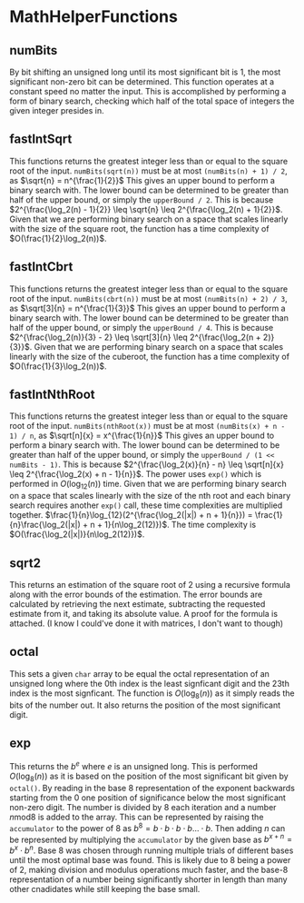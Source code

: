 # MathHelperFunctions

## numBits

By bit shifting an unsigned long until its most significant bit is 1, the most significant non-zero bit can be determined.
This function operates at a constant speed no matter the input. This is accomplished by performing a form of binary search, checking which half of the total space of integers the given integer presides in.

## fastIntSqrt

This functions returns the greatest integer less than or equal to the square root of the input. `numBits(sqrt(n))` must be at most `(numBits(n) + 1) / 2`, as $\sqrt{n} = n^{\frac{1}{2}}$ This gives an upper bound to perform a binary search with.
The lower bound can be determined to be greater than half of the upper bound, or simply the `upperBound / 2`. This is because $2^{\frac{\log_2(n) - 1}{2}} \leq \sqrt{n} \leq 2^{\frac{\log_2(n) + 1}{2}}$.
Given that we are performing binary search on a space that scales linearly with the size of the square root, the function has a time complexity of $O(\frac{1}{2}\log_2(n))$.

## fastIntCbrt

This functions returns the greatest integer less than or equal to the square root of the input. `numBits(cbrt(n))` must be at most `(numBits(n) + 2) / 3`, as $\sqrt[3]{n} = n^{\frac{1}{3}}$ This gives an upper bound to perform a binary search with.
The lower bound can be determined to be greater than half of the upper bound, or simply the `upperBound / 4`. This is because $2^{\frac{\log_2(n)}{3} - 2} \leq \sqrt[3]{n} \leq 2^{\frac{\log_2(n + 2)}{3}}$.
Given that we are performing binary search on a space that scales linearly with the size of the cuberoot, the function has a time complexity of $O(\frac{1}{3}\log_2(n))$.

## fastIntNthRoot

This functions returns the greatest integer less than or equal to the square root of the input. `numBits(nthRoot(x))` must be at most `(numBits(x) + n - 1) / n`, as $\sqrt[n]{x} = x^{\frac{1}{n}}$ This gives an upper bound to perform a binary search with.
The lower bound can be determined to be greater than half of the upper bound, or simply the `upperBound / (1 << numBits - 1)`. This is because $2^{\frac{\log_2(x)}{n} - n} \leq \sqrt[n]{x} \leq 2^{\frac{\log_2(x) + n - 1}{n}}$.
The power uses `exp()` which is performed in $O(\log_{12}(n))$ time.
Given that we are performing binary search on a space that scales linearly with the size of the nth root and each binary search requires another `exp()` call, these time complexities are multiplied together.
$\frac{1}{n}\log_{12}(2^{\frac{\log_2(|x|) + n + 1}{n}}) = \frac{1}{n}\frac{\log_2(|x|) + n + 1}{n\log_2(12)})$.
The time complexity is $O(\frac{\log_2(|x|)}{n\log_2(12)})$.

## sqrt2

This returns an estimation of the square root of 2 using a recursive formula along with the error bounds of the estimation.
The error bounds are calculated by retrieving the next estimate, subtracting the requested estimate from it, and taking its absolute value.
A proof for the formula is attached. (I know I could've done it with matrices, I don't want to though)

## octal

This sets a given `char` array to be equal the octal representation of an unsigned long where the 0th index is the least signficant digit and the 23th index is the most signficant.
The function is $O(\log_{8}(n))$ as it simply reads the bits of the number out.
It also returns the position of the most significant digit.

## exp

This returns the $b^e$ where $e$ is an unsigned long. This is performed $O(\log_{8}(n))$ as it is based on the position of the most significant bit given by `octal()`.
By reading in the base 8 representation of the exponent backwards starting from the 0 one position of significance below the most significant non-zero digit. The number is divided by 8 each iteration and a number $n \text{mod} 8$ is added to the array. This can be represented by raising the `accumulator` to the power of 8 as $b^{8} = b \cdot b \cdot b \cdot b \dots \cdot b$. Then adding $n$ can be represented by multiplying the `accumulator` by the given base as $b^{x + n} = b^x \cdot b^n$.
Base 8 was chosen through running multiple trials of different bases until the most optimal base was found. This is likely due to 8 being a power of 2, making division and modulus operations much faster, and the base-8 representation of a number being significantly shorter in length than many other cnadidates while still keeping the base small.
